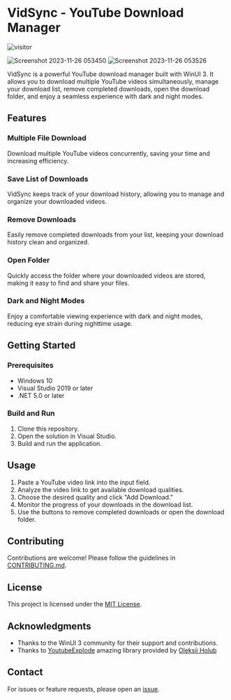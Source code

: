 # VidSync - YouTube Download Manager
<p align="left"><img src="https://visitor-badge.laobi.icu/badge?page_id=manusoft.Youtube-Downloader" alt="visitor" style="max-width: 100%;"></p>

![Screenshot 2023-11-26 053450](https://github.com/manusoft/Youtube-Downloader/assets/83714923/b6929ffa-7464-49d2-a88a-96d7630c847d)
![Screenshot 2023-11-26 053526](https://github.com/manusoft/Youtube-Downloader/assets/83714923/4d1ff01a-6883-4bf6-895c-70612d0163e4)

VidSync is a powerful YouTube download manager built with WinUI 3. It allows you to download multiple YouTube videos simultaneously, manage your download list, remove completed downloads, open the download folder, and enjoy a seamless experience with dark and night modes.

## Features

### Multiple File Download
Download multiple YouTube videos concurrently, saving your time and increasing efficiency.

### Save List of Downloads
VidSync keeps track of your download history, allowing you to manage and organize your downloaded videos.

### Remove Downloads
Easily remove completed downloads from your list, keeping your download history clean and organized.

### Open Folder
Quickly access the folder where your downloaded videos are stored, making it easy to find and share your files.

### Dark and Night Modes
Enjoy a comfortable viewing experience with dark and night modes, reducing eye strain during nighttime usage.

## Getting Started

### Prerequisites
- Windows 10
- Visual Studio 2019 or later
- .NET 5.0 or later

### Build and Run
1. Clone this repository.
2. Open the solution in Visual Studio.
3. Build and run the application.

## Usage

1. Paste a YouTube video link into the input field.
2. Analyze the video link to get available download qualities.
3. Choose the desired quality and click "Add Download."
4. Monitor the progress of your downloads in the download list.
5. Use the buttons to remove completed downloads or open the download folder.

## Contributing

Contributions are welcome! Please follow the guidelines in [CONTRIBUTING.md](CONTRIBUTING.md).

## License

This project is licensed under the [MIT License](LICENSE.txt).

## Acknowledgments

- Thanks to the WinUI 3 community for their support and contributions.
- Thanks to [YoutubeExplode](https://github.com/Tyrrrz/YoutubeExplode) amazing library provided by [Oleksii Holub](https://github.com/Tyrrrz)

## Contact

For issues or feature requests, please open an [issue](https://github.com/manusoft/Youtube-Downloader/issues).
